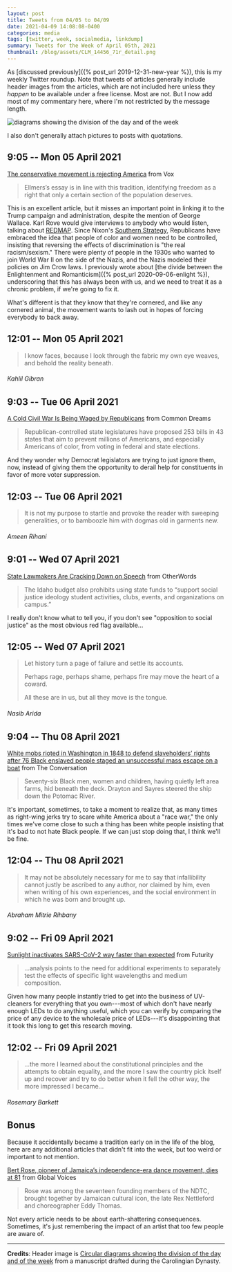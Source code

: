 ```yaml
---
layout: post
title: Tweets from 04/05 to 04/09
date: 2021-04-09 14:08:08-0400
categories: media
tags: [twitter, week, socialmedia, linkdump]
summary: Tweets for the Week of April 05th, 2021
thumbnail: /blog/assets/CLM_14456_71r_detail.png
---
```


As [discussed previously]({% post_url 2019-12-31-new-year %}), this is my weekly Twitter roundup.  Note that tweets of articles generally include header images from the articles, which are not included here unless they *happen* to be available under a free license.  Most are not.  But I now add most of my commentary here, where I'm not restricted by the message length.

![diagrams showing the division of the day and of the week](/blog/assets/CLM_14456_71r_detail.png "diagrams showing the division of the day and of the week")

I also don't generally attach pictures to posts with quotations.

## 9:05 -- Mon 05 April 2021

[<i class="fab fa-twitter-square"></i>](https://twitter.com/jcolag/status/1379057483642114050) [The conservative movement is rejecting America](https://www.vox.com/policy-and-politics/2021/4/1/22356594/conservatives-right-wing-democracy-claremont-ellmers) from Vox

 > Ellmers’s essay is in line with this tradition, identifying freedom as a right that only a certain section of the population deserves.

This is an excellent article, but it misses an important point in linking it to the Trump campaign and administration, despite the mention of George Wallace.  Karl Rove would give interviews to anybody who would listen, talking about [REDMAP](https://en.wikipedia.org/wiki/REDMAP).  Since Nixon's [Southern Strategy](https://en.wikipedia.org/wiki/Southern_strategy), Republicans have embraced the idea that people of color and women need to be controlled, insisting that reversing the effects of discrimination is "the real racism/sexism."  There were plenty of people in the 1930s who wanted to join World War II on the side of the Nazis, and the Nazis modeled their policies on Jim Crow laws.  I previously wrote about [the divide between the Enlightenment and Romanticism]({% post_url 2020-09-06-enlight %}), underscoring that this has always been with us, and we need to treat it as a chronic problem, if we're going to fix it.

What's different is that they know that they're cornered, and like any cornered animal, the movement wants to lash out in hopes of forcing everybody to back away.

## 12:01 -- Mon 05 April 2021

[<i class="fab fa-twitter"></i>](https://twitter.com/jcolag/status/1379057483642114050)

 > I know faces, because I look through the fabric my own eye weaves, and behold the reality beneath.

###### Kahlil Gibran

## 9:03 -- Tue 06 April 2021

[<i class="fab fa-twitter-square"></i>](https://twitter.com/jcolag/status/1379419368031936519) [A Cold Civil War Is Being Waged by Republicans](https://www.commondreams.org/views/2021/03/31/cold-civil-war-being-waged-republicans) from Common Dreams

 > Republican-controlled state legislatures have proposed 253 bills in 43 states that aim to prevent millions of Americans, and especially Americans of color, from voting in federal and state elections.

And they wonder why Democrat legislators are trying to just ignore them, now, instead of giving them the opportunity to derail help for constituents in favor of more voter suppression.

## 12:03 -- Tue 06 April 2021

[<i class="fab fa-twitter"></i>](https://twitter.com/jcolag/status/1379464666431188996)

 > It is not my purpose to startle and provoke the reader with sweeping generalities, or to bamboozle him with dogmas old in garments new.

###### Ameen Rihani

## 9:01 -- Wed 07 April 2021

[<i class="fab fa-twitter-square"></i>](https://twitter.com/jcolag/status/1379781252694167557) [State Lawmakers Are Cracking Down on Speech](https://otherwords.org/state-lawmakers-are-cracking-down-on-speech/) from OtherWords

 > The Idaho budget also prohibits using state funds to “support social justice ideology student activities, clubs, events, and organizations on campus.”

I really don't know what to tell you, if you don't see "opposition to social justice" as the most obvious red flag available...

## 12:05 -- Wed 07 April 2021

[<i class="fab fa-twitter"></i>](https://twitter.com/jcolag/status/1379827557785202694)

 > Let history turn a page of failure and settle its accounts.
 >
 > Perhaps rage, perhaps shame, perhaps fire may move the heart of a coward.
 >
 > All these are in us, but all they move is the tongue.

###### Nasib Arida

## 9:04 -- Thu 08 April 2021

[<i class="fab fa-twitter-square"></i>](https://twitter.com/jcolag/status/1380144395303809026) [White mobs rioted in Washington in 1848 to defend slaveholders’ rights after 76 Black enslaved people staged an unsuccessful mass escape on a boat](https://theconversation.com/white-mobs-rioted-in-washington-in-1848-to-defend-slaveholders-rights-after-76-black-enslaved-people-staged-an-unsuccessful-mass-escape-on-a-boat-156445) from The Conversation

 > Seventy-six Black men, women and children, having quietly left area farms, hid beneath the deck. Drayton and Sayres steered the ship down the Potomac River.

It's important, sometimes, to take a moment to realize that, as many times as right-wing jerks try to scare white America about a "race war," the only times we've come close to such a thing has been white people insisting that it's bad to not hate Black people.  If we can just stop doing that, I think we'll be fine.

## 12:04 -- Thu 08 April 2021

[<i class="fab fa-twitter"></i>](https://twitter.com/jcolag/status/1380189694135164932)

 > It may not be absolutely necessary for me to say that infallibility cannot justly be ascribed to any author, nor claimed by him, even when writing of his own experiences, and the social environment in which he was born and brought up.

###### Abraham Mitrie Rihbany

## 9:02 -- Fri 09 April 2021

[<i class="fab fa-twitter-square"></i>](https://twitter.com/jcolag/status/1380506280117166088) [Sunlight inactivates SARS-CoV-2 way faster than expected](https://www.futurity.org/sunlight-sars-cov-2-2541882-2/) from Futurity

 > ...analysis points to the need for additional experiments to separately test the effects of specific light wavelengths and medium composition.

Given how many people instantly tried to get into the business of UV-cleaners for everything that you own---most of which don't have nearly enough LEDs to do anything useful, which you can verify by comparing the price of any device to the wholesale price of LEDs---it's disappointing that it took this long to get this research moving.

## 12:02 -- Fri 09 April 2021

[<i class="fab fa-twitter"></i>](https://twitter.com/jcolag/status/1380551578319396871)

 > ...the more I learned about the constitutional principles and the attempts to obtain equality, and the more I saw the country pick itself up and recover and try to do better when it fell the other way, the more impressed I became...

###### Rosemary Barkett

## Bonus

Because it accidentally became a tradition early on in the life of the blog, here are any additional articles that didn't fit into the week, but too weird or important to not mention.

<i class="fas fa-square"></i> [Bert Rose, pioneer of Jamaica’s independence-era dance movement, dies at 81](https://globalvoices.org/2021/04/02/bert-rose-pioneer-of-jamaicas-independence-era-dance-movement-dies-at-81/) from Global Voices

 > Rose was among the seventeen founding members of the NDTC, brought together by Jamaican cultural icon, the late Rex Nettleford and choreographer Eddy Thomas.

Not every article needs to be about earth-shattering consequences.  Sometimes, it's just remembering the impact of an artist that too few people are aware of.

* * *

**Credits**:  Header image is [Circular diagrams showing the division of the day and of the week](https://en.wikipedia.org/wiki/Week#/media/File:CLM_14456_71r_detail.jpg) from a manuscript drafted during the Carolingian Dynasty.
